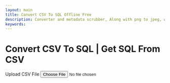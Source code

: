 ```yaml
---
layout: main
title: Convert CSV To SQL Offline Free
description: Converter and metadata scrubber, Along with png to jpeg, wav to mp3, Recet Image & Much more;
keywords: 
---
```

<script src="https://cdnjs.cloudflare.com/ajax/libs/xlsx/0.18.5/xlsx.full.min.js"></script>
<!-- JSONView (depends on jQuery) -->

<h1>Convert CSV To SQL | Get SQL From CSV </h1>


<section class="tool-section container" style="width: 99%; overflow-y: hidden;">
    <div class="upload-section">
        <label for="file-input" class="upload-label">Upload CSV File</label>
        <input type="file" id="file-input" accept=".csv">
    </div>
 <div id="loader" style="display:none;">⏳ Loading file...</div>
<div style="min-width: 100%; display:none; justify-content: flex-end; margin-top: 1rem; margin-bottom: 1rem;" id="exportOptions">
        <label class="export-label" onclick="exportToSQL()" ><u>Export To SQL</u></label>
    </div>
<div id="table-container" style="  max-height: 78vh; overflow: auto; margin-top: 1rem;" contenteditable ></div>

<script src="/assets/js/xlsx-to-sql.js"></script>

